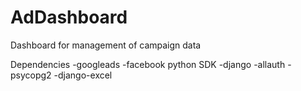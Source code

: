 # AdDashboard
Dashboard for management of campaign data

Dependencies
-googleads
-facebook python SDK
-django
-allauth
-psycopg2
-django-excel
